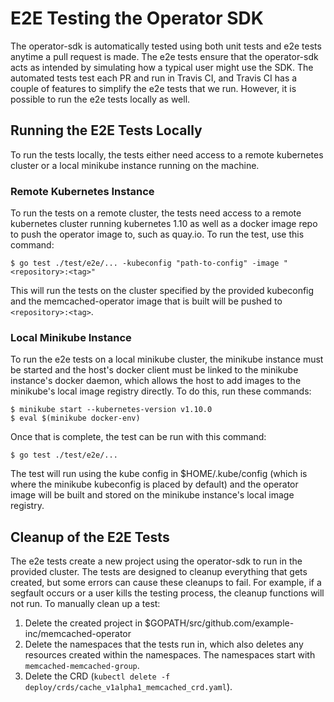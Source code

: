 # E2E Testing the Operator SDK
The operator-sdk is automatically tested using both unit tests and e2e tests anytime
a pull request is made. The e2e tests ensure that the operator-sdk acts as intended by
simulating how a typical user might use the SDK. The automated tests test each PR and run in
Travis CI, and Travis CI has a couple of features to simplify the e2e tests that we run.
However, it is possible to run the e2e tests locally as well.

## Running the E2E Tests Locally
To run the tests locally, the tests either need access to a remote kubernetes cluster or a
local minikube instance running on the machine.

### Remote Kubernetes Instance
To run the tests on a remote cluster, the tests need access to a remote kubernetes cluster
running kubernetes 1.10 as well as a docker image repo to push the operator image to,
such as quay.io. To run the test, use this command:
```
$ go test ./test/e2e/... -kubeconfig "path-to-config" -image "<repository>:<tag>"
```

This will run the tests on the cluster specified by the provided kubeconfig and the
memcached-operator image that is built will be pushed to `<repository>:<tag>`.

### Local Minikube Instance
To run the e2e tests on a local minikube cluster, the minikube instance must be
started and the host's docker client must be linked to the minikube instance's docker daemon,
which allows the host to add images to the minikube's local image registry directly.
To do this, run these commands:
```
$ minikube start --kubernetes-version v1.10.0
$ eval $(minikube docker-env)
```

Once that is complete, the test can be run with this command:
```
$ go test ./test/e2e/...
```

The test will run using the kube config in $HOME/.kube/config (which is where the minikube
kubeconfig is placed by default) and the operator image will be built and stored on the
minikube instance's local image registry.

## Cleanup of the E2E Tests
The e2e tests create a new project using the operator-sdk to run in the provided
cluster. The tests are designed to cleanup everything that gets created, but some errors
can cause these cleanups to fail. For example, if a segfault occurs or a user kills the
testing process, the cleanup functions will not run. To manually clean up a test:
1. Delete the created project in $GOPATH/src/github.com/example-inc/memcached-operator
2. Delete the namespaces that the tests run in, which also deletes any resources created
within the namespaces. The namespaces start with `memcached-memcached-group`.
3. Delete the CRD (`kubectl delete -f deploy/crds/cache_v1alpha1_memcached_crd.yaml`).
